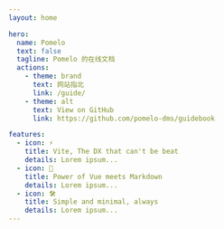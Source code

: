 ```yaml
---
layout: home

hero:
  name: Pomelo
  text: false
  tagline: Pomelo 的在线文档
  actions:
    - theme: brand
      text: 网站指北
      link: /guide/
    - theme: alt
      text: View on GitHub
      link: https://github.com/pomelo-dms/guidebook

features:
  - icon: ⚡️
    title: Vite, The DX that can't be beat
    details: Lorem ipsum...
  - icon: 🖖
    title: Power of Vue meets Markdown
    details: Lorem ipsum...
  - icon: 🛠️
    title: Simple and minimal, always
    details: Lorem ipsum...
---
```

